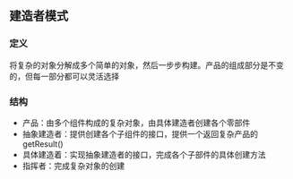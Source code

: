 ## 建造者模式
### 定义
将复杂的对象分解成多个简单的对象，然后一步步构建。产品的组成部分是不变的，但每一部分都可以灵活选择
### 结构
+ 产品：由多个组件构成的复杂对象，由具体建造者创建各个零部件
+ 抽象建造者：提供创建各个子组件的接口，提供一个返回复杂产品的getResult()
+ 具体建造着：实现抽象建造者的接口，完成各个子部件的具体创建方法
+ 指挥者：完成复杂对象的创建